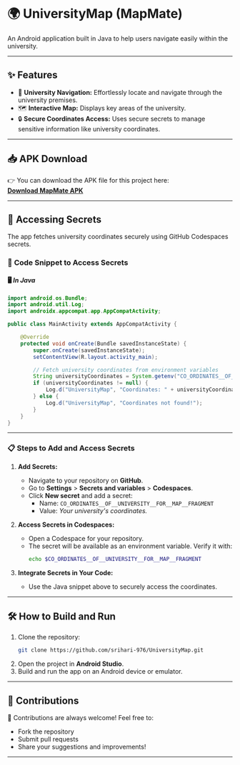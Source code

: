 
# 🌍 **UniversityMap (MapMate)**  
An Android application built in Java to help users navigate easily within the university.  

---

## ✨ **Features**  

- 📍 **University Navigation:** Effortlessly locate and navigate through the university premises.  
- 🗺️ **Interactive Map:** Displays key areas of the university.  
- 🔒 **Secure Coordinates Access:** Uses secure secrets to manage sensitive information like university coordinates.  

---

## 📥 **APK Download**  

👉 You can download the APK file for this project here:  
[**Download MapMate APK**](https://github.com/srihari-976/UniversityMap/blob/main/app/build/outputs/apk/androidTest/debug/MapMate.apk)

---

## 🔑 **Accessing Secrets**  

The app fetches university coordinates securely using GitHub Codespaces secrets.  

### 🔧 **Code Snippet to Access Secrets**  

#### 🖥️ _In Java_  
```java
import android.os.Bundle;
import android.util.Log;
import androidx.appcompat.app.AppCompatActivity;

public class MainActivity extends AppCompatActivity {

    @Override
    protected void onCreate(Bundle savedInstanceState) {
        super.onCreate(savedInstanceState);
        setContentView(R.layout.activity_main);

        // Fetch university coordinates from environment variables
        String universityCoordinates = System.getenv("CO_ORDINATES__OF__UNIVERSITY__FOR__MAP__FRAGMENT");
        if (universityCoordinates != null) {
            Log.d("UniversityMap", "Coordinates: " + universityCoordinates);
        } else {
            Log.d("UniversityMap", "Coordinates not found!");
        }
    }
}
```

---

### 📋 **Steps to Add and Access Secrets**  

1. **Add Secrets:**  
   - Navigate to your repository on **GitHub**.  
   - Go to **Settings** > **Secrets and variables** > **Codespaces**.  
   - Click **New secret** and add a secret:  
     - Name: `CO_ORDINATES__OF__UNIVERSITY__FOR__MAP__FRAGMENT`  
     - Value: *Your university's coordinates.*  

2. **Access Secrets in Codespaces:**  
   - Open a Codespace for your repository.  
   - The secret will be available as an environment variable. Verify it with:  
     ```bash
     echo $CO_ORDINATES__OF__UNIVERSITY__FOR__MAP__FRAGMENT
     ```

3. **Integrate Secrets in Your Code:**  
   - Use the Java snippet above to securely access the coordinates.

---

## 🛠️ **How to Build and Run**  

1. Clone the repository:  
   ```bash
   git clone https://github.com/srihari-976/UniversityMap.git
   ```
2. Open the project in **Android Studio**.  
3. Build and run the app on an Android device or emulator.

---

## 🤝 **Contributions**  

🎉 Contributions are always welcome! Feel free to:  
- Fork the repository  
- Submit pull requests  
- Share your suggestions and improvements!  

---
